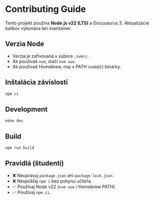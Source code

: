 # Contributing Guide

Tento projekt používa **Node.js v22 (LTS)** a Docusaurus 3.
Aktualizácie balíkov vykonáva len maintainer.

## Verzia Node
- Verzia je zafixovaná v súbore `.nvmrc`.
- Ak používaš `nvm`, stačí `nvm use`.
- Ak používaš Homebrew, maj v PATH `node@22` binárky.

## Inštalácia závislostí
```bash
npm ci
```

## Development
```bash
make dev
```

## Build
```bash
npm run build
```

## Pravidlá (študenti)
- ❌ Neupravuj `package.json` ani `package-lock.json`.
- ❌ Nespúšťaj `npm i` bez pokynu učiteľa.
- ✅ Používaj Node v22 (`nvm use` / Homebrew PATH).
- ✅ Používaj `npm ci`.
